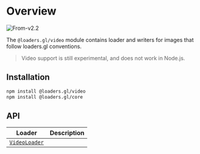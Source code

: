 # Overview

<p class="badges">
  <img src="https://img.shields.io/badge/From-v2.2-blue.svg?style=flat-square" alt="From-v2.2" /> 
</p>

The `@loaders.gl/video` module contains loader and writers for images that follow loaders.gl conventions.

> Video support is still experimental, and does not work in Node.js.

## Installation

```bash
npm install @loaders.gl/video
npm install @loaders.gl/core
```

## API

| Loader                                                          | Description |
| --------------------------------------------------------------- | ----------- |
| [`VideoLoader`](/docs/modules/video/api-reference/video-loader) |             |

